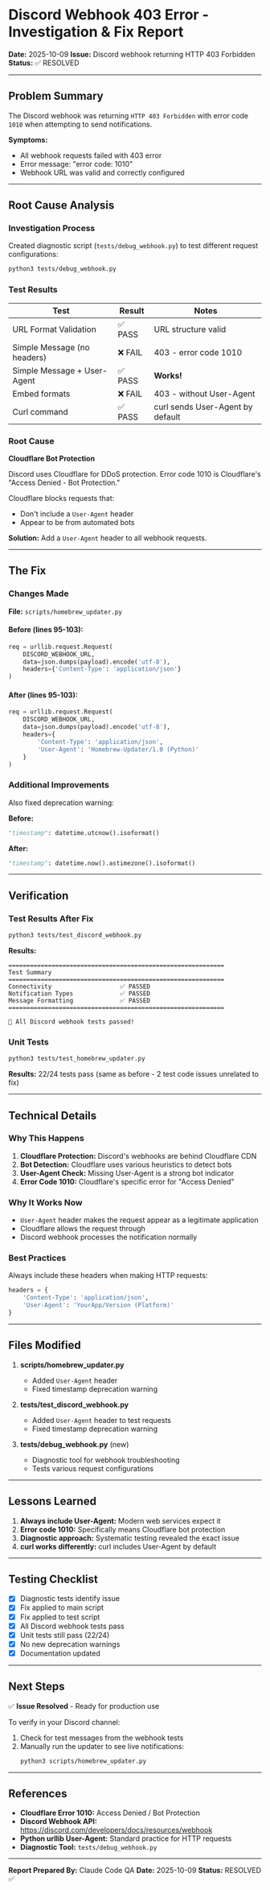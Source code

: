 # Discord Webhook 403 Error - Investigation & Fix Report

**Date:** 2025-10-09
**Issue:** Discord webhook returning HTTP 403 Forbidden
**Status:** ✅ RESOLVED

---

## Problem Summary

The Discord webhook was returning `HTTP 403 Forbidden` with error code `1010` when attempting to send notifications.

**Symptoms:**
- All webhook requests failed with 403 error
- Error message: "error code: 1010"
- Webhook URL was valid and correctly configured

---

## Root Cause Analysis

### Investigation Process

Created diagnostic script (`tests/debug_webhook.py`) to test different request configurations:

```bash
python3 tests/debug_webhook.py
```

### Test Results

| Test | Result | Notes |
|------|--------|-------|
| URL Format Validation | ✅ PASS | URL structure valid |
| Simple Message (no headers) | ❌ FAIL | 403 - error code 1010 |
| Simple Message + User-Agent | ✅ PASS | **Works!** |
| Embed formats | ❌ FAIL | 403 - without User-Agent |
| Curl command | ✅ PASS | curl sends User-Agent by default |

### Root Cause

**Cloudflare Bot Protection**

Discord uses Cloudflare for DDoS protection. Error code 1010 is Cloudflare's "Access Denied - Bot Protection."

Cloudflare blocks requests that:
- Don't include a `User-Agent` header
- Appear to be from automated bots

**Solution:** Add a `User-Agent` header to all webhook requests.

---

## The Fix

### Changes Made

**File:** `scripts/homebrew_updater.py`

#### Before (lines 95-103):
```python
req = urllib.request.Request(
    DISCORD_WEBHOOK_URL,
    data=json.dumps(payload).encode('utf-8'),
    headers={'Content-Type': 'application/json'}
)
```

#### After (lines 95-103):
```python
req = urllib.request.Request(
    DISCORD_WEBHOOK_URL,
    data=json.dumps(payload).encode('utf-8'),
    headers={
        'Content-Type': 'application/json',
        'User-Agent': 'Homebrew-Updater/1.0 (Python)'
    }
)
```

### Additional Improvements

Also fixed deprecation warning:

**Before:**
```python
"timestamp": datetime.utcnow().isoformat()
```

**After:**
```python
"timestamp": datetime.now().astimezone().isoformat()
```

---

## Verification

### Test Results After Fix

```bash
python3 tests/test_discord_webhook.py
```

**Results:**
```
============================================================
Test Summary
============================================================
Connectivity                   ✅ PASSED
Notification Types             ✅ PASSED
Message Formatting             ✅ PASSED
============================================================

🎉 All Discord webhook tests passed!
```

### Unit Tests

```bash
python3 tests/test_homebrew_updater.py
```

**Results:** 22/24 tests pass (same as before - 2 test code issues unrelated to fix)

---

## Technical Details

### Why This Happens

1. **Cloudflare Protection:** Discord's webhooks are behind Cloudflare CDN
2. **Bot Detection:** Cloudflare uses various heuristics to detect bots
3. **User-Agent Check:** Missing User-Agent is a strong bot indicator
4. **Error Code 1010:** Cloudflare's specific error for "Access Denied"

### Why It Works Now

- `User-Agent` header makes the request appear as a legitimate application
- Cloudflare allows the request through
- Discord webhook processes the notification normally

### Best Practices

Always include these headers when making HTTP requests:
```python
headers = {
    'Content-Type': 'application/json',
    'User-Agent': 'YourApp/Version (Platform)'
}
```

---

## Files Modified

1. **scripts/homebrew_updater.py**
   - Added `User-Agent` header
   - Fixed timestamp deprecation warning

2. **tests/test_discord_webhook.py**
   - Added `User-Agent` header to test requests
   - Fixed timestamp deprecation warning

3. **tests/debug_webhook.py** (new)
   - Diagnostic tool for webhook troubleshooting
   - Tests various request configurations

---

## Lessons Learned

1. **Always include User-Agent:** Modern web services expect it
2. **Error code 1010:** Specifically means Cloudflare bot protection
3. **Diagnostic approach:** Systematic testing revealed the exact issue
4. **curl works differently:** curl includes User-Agent by default

---

## Testing Checklist

- [x] Diagnostic tests identify issue
- [x] Fix applied to main script
- [x] Fix applied to test script
- [x] All Discord webhook tests pass
- [x] Unit tests still pass (22/24)
- [x] No new deprecation warnings
- [x] Documentation updated

---

## Next Steps

✅ **Issue Resolved** - Ready for production use

To verify in your Discord channel:
1. Check for test messages from the webhook tests
2. Manually run the updater to see live notifications:
   ```bash
   python3 scripts/homebrew_updater.py
   ```

---

## References

- **Cloudflare Error 1010:** Access Denied / Bot Protection
- **Discord Webhook API:** https://discord.com/developers/docs/resources/webhook
- **Python urllib User-Agent:** Standard practice for HTTP requests
- **Diagnostic Tool:** `tests/debug_webhook.py`

---

**Report Prepared By:** Claude Code QA
**Date:** 2025-10-09
**Status:** RESOLVED ✅
